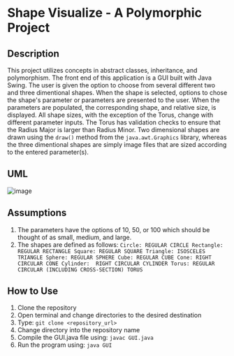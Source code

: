 # Shape Visualize - A Polymorphic Project

## Description
  This project utilizes concepts in abstract classes, inheritance, and polymorphism. The front end of this application is a GUI built with Java Swing. The user is given the option to choose from several different two and three dimentional shapes. When the shape is selected, options to chose the shape's parameter or parameters are presented to the user. When the parameters are populated, the corresponding shape, and relative size, is displayed. All shape sizes, with the exception of the Torus, change with different parameter inputs. The Torus has validation checks to ensure that the Radius Major is larger than Radius Minor. Two dimensional shapes are drawn using the `draw()` method from the `java.awt.Graphics` library, whereas the three dimentional shapes are simply image files that are sized according to the entered parameter(s).

## UML

![image](https://github.com/user-attachments/assets/81c3e01d-40a9-4dac-82e9-2720711589cc)

## Assumptions

1) The parameters have the options of 10, 50, or 100 which should be thought of as small, medium, and large.
2) The shapes are defined as follows:
  `Circle: REGULAR CIRCLE
Rectangle: REGULAR RECTANGLE
Square: REGULAR SQUARE
Triangle: ISOSCELES TRIANGLE
Sphere: REGULAR SPHERE
Cube: REGULAR CUBE
Cone: RIGHT CIRCULAR CONE
Cylinder:  RIGHT CIRCULAR CYLINDER
Torus: REGULAR CIRCULAR (INCLUDING CROSS-SECTION) TORUS`

## How to Use

1) Clone the repository
2) Open terminal and change directories to the desired destination
3) Type: `git clone <repository_url>`
4) Change directory into the repository name
5) Compile the GUI.java file using: `javac GUI.java`
6) Run the program using: `java GUI`
